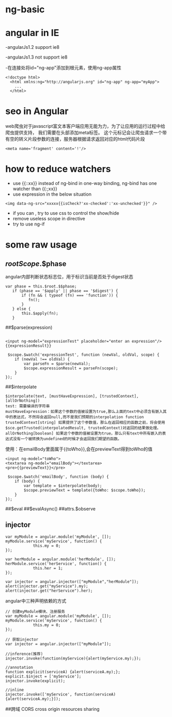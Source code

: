 # ng-basic

# angular in IE

-angularJs1.2 support ie8

-angularJs1.3 not support ie8

-在连接处将id="ng-app"添加到根元素，使用ng-app属性
```
<!doctype html>
  <html xmlns:ng="http://angularjs.org" id="ng-app" ng-app="myApp">
    ...
  </html>

```

# seo in Angular
web爬虫对于javascript富文本客户端应用无能为力，为了让应用的运行过程中给爬虫提供支持，
我们需要在头部添加meta标签。
这个元标记会让爬虫请求一个带有空的转义片段参数的连接，服务器根据请求返回对应的html代码片段
```
<meta name='fragment' content='!'/>
```

# how to reduce watchers
- use {{::xx}} instead of ng-bind in one-way binding, ng-bind has one watcher than {{:;xx}}
- use expression in the below situation
```
<img data-ng-src="xxxxx{{isCheck?'xx-checked':'xx-unchecked'}}" />
```
- if you can , try to use css to control the show/hide
- remove useless scope in directive
- try to use ng-if

# some raw usage

## $rootScope.$$phase

angular内部判断状态标志位，用于标识当前是否处于digest状态

```
var phase = this.$root.$$phase;
   if (phase == '$apply' || phase == '$digest') {
       if (fn && ( typeof (fn) === 'function')) {
          fn();
       }
   } else {
       this.$apply(fn);
   }

```

##$parse(expression)

```

<input ng-model="expressionTest" placeholder="enter an expression"/>
{{expressionResult}}

```


```
 $scope.$watch('expressionTest', function (newVal, oldVal, scope) {
    if (newVal !== oldVal) {
        var parseFn = $parse(newVal);
        $scope.expressionResult = parseFn(scope);
    }
});

```

##$interpolate

```
$interpolate(text, [mustHaveExpression], [trustedContext], [allOrNothing])
test: 需要编译的字符串
mustHaveExpression：如果这个参数的值被设置为true,那么上面的text中必须含有嵌入其中的表达式，不然将会返回null,而不是我们预期的interpolation function
trustedContext[string] 如果提供了这个参数值，那么在返回相应的函数之前，将会使用$sce.getTrusted(interpolatedResult, trustedContext)对返回的结果做处理。
allOrNothing[boolean] 如果这个参数的值被设置为true，那么只有text中所有嵌入的表达式没有一个被转换为undefined的时候才会返回我们期望的函数。

```

使用：在emailBody里面属于{{toWho}},会在previewText得到toWho的值

```
<input ng-model="toWho">
<textarea ng-model="emailBody"></textarea>
<pre>{{previewText}}</pre>

```

```
 $scope.$watch('emailBody', function (body) {
    if (body) {
        var template = $interpolate(body);
        $scope.previewText = template({toWho: $scope.toWho});
    }
});

```


##$eval
##$evalAsync()
##attrs.$observe

## injector

```
var myModule = angular.module('myModule', []);
myModule.service('myService', function() {
			this.my = 0;
});

var herModule = angular.module('herModule', []);
herModule.service('herService', function() {
			this.her = 1;
});

var injector = angular.injector(["myModule","herModule"]);
alert(injector.get("myService").my);
alert(injector.get("herService").her);

```

angular中三种声明依赖的方式

```
// 创建myModule模块、注册服务
var myModule = angular.module('myModule', []);
myModule.service('myService', function() {
			this.my = 0;
});

// 获取injector
var injector = angular.injector(["myModule"]);

//inference(推荐)
injector.invoke(function(myService){alert(myService.my);});

//annotation
function explicit(serviceA) {alert(serviceA.my);};
explicit.$inject = ['myService'];
injector.invoke(explicit);

//inline
injector.invoke(['myService', function(serviceA){alert(serviceA.my);}]);

```
##跨域 CORS cross origin resources sharing 
